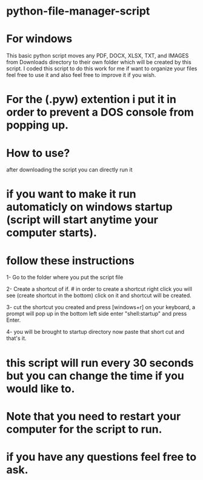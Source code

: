 # python-file-manager-script
# For windows

This basic python script moves any PDF, DOCX, XLSX, TXT, and IMAGES from Downloads directory to their own folder which will be created by this script. I coded this script to do this work for me if want to organize your files feel free to use it and also feel free to improve it if you wish.

# For the (.pyw) extention i put it  in order to prevent a DOS console from popping up.
# How to use?

after downloading the script you can directly run it

# if you want to make it run automaticly on windows startup (script will start anytime your computer starts).
# follow these instructions

1- Go to the folder where you put the script file


2- Create a shortcut of if. # in order to create a shortcut right click you will see (create shortcut in the bottom) click on it and shortcut will be created.


3- cut the shortcut you created and press [windows+r] on your keyboard, a prompt will pop up in the bottom left side enter "shell:startup" and press Enter.


4- you will be brought to startup directory now paste that short cut and that's it.

# this script will run every 30 seconds but you can change the time if you would like to.


# Note that you need to restart your computer for the script to run.


# if you have any questions feel free to ask.
